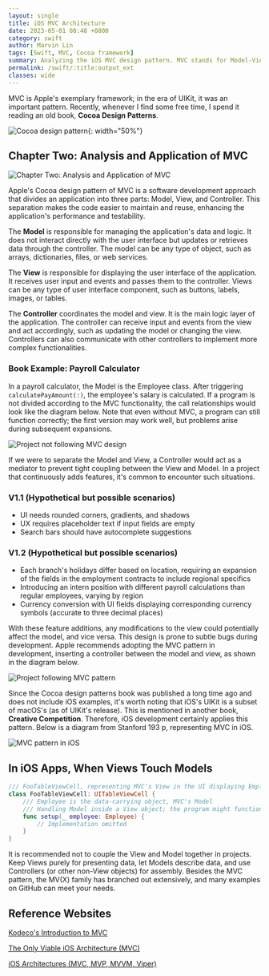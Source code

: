 ```yaml
---
layout: single
title: iOS MVC Architecture
date: 2023-05-01 08:48 +0800
category: swift
author: Marvin Lin
tags: [Swift, MVC, Cocoa framework]
summary: Analyzing the iOS MVC design pattern. MVC stands for Model-View-Controller. The main point is that the model should be isolated from the view, applicable to both macOS and iOS apps. This article uses the book "Cocoa Design Patterns" as an example.
permalink: /swift/:title:output_ext
classes: wide
---
```


MVC is Apple's exemplary framework; in the era of UIKit, it was an important pattern. Recently, whenever I find some free time, I spend it reading an old book, **Cocoa Design Patterns**.

![Cocoa design pattern](/assets/swift/mvc-pattern/books-cover.jpeg){: width="50%"}

## Chapter Two: Analysis and Application of MVC

![Chapter Two: Analysis and Application of MVC](/assets/swift/mvc-pattern/mvc-chapter.jpeg)

Apple's Cocoa design pattern of MVC is a software development approach that divides an application into three parts: Model, View, and Controller. This separation makes the code easier to maintain and reuse, enhancing the application's performance and testability.

The **Model** is responsible for managing the application's data and logic. It does not interact directly with the user interface but updates or retrieves data through the controller. The model can be any type of object, such as arrays, dictionaries, files, or web services.

The **View** is responsible for displaying the user interface of the application. It receives user input and events and passes them to the controller. Views can be any type of user interface component, such as buttons, labels, images, or tables.

The **Controller** coordinates the model and view. It is the main logic layer of the application. The controller can receive input and events from the view and act accordingly, such as updating the model or changing the view. Controllers can also communicate with other controllers to implement more complex functionalities.

### Book Example: Payroll Calculator

In a payroll calculator, the Model is the Employee class. After triggering `calculatePayAmount(:)`, the employee's salary is calculated. If a program is not divided according to the MVC functionality, the call relationships would look like the diagram below. Note that even without MVC, a program can still function correctly; the first version may work well, but problems arise during subsequent expansions.

![Project not following MVC design](/assets/swift/mvc-pattern/non-mvc.jpeg)

If we were to separate the Model and View, a Controller would act as a mediator to prevent tight coupling between the View and Model. In a project that continuously adds features, it's common to encounter such situations.

### V1.1 (Hypothetical but possible scenarios)
- UI needs rounded corners, gradients, and shadows
- UX requires placeholder text if input fields are empty
- Search bars should have autocomplete suggestions

### V1.2 (Hypothetical but possible scenarios)
- Each branch's holidays differ based on location, requiring an expansion of the fields in the employment contracts to include regional specifics
- Introducing an intern position with different payroll calculations than regular employees, varying by region
- Currency conversion with UI fields displaying corresponding currency symbols (accurate to three decimal places)

With these feature additions, any modifications to the view could potentially affect the model, and vice versa. This design is prone to subtle bugs during development. Apple recommends adopting the MVC pattern in development, inserting a controller between the model and view, as shown in the diagram below.

![Project following MVC pattern](/assets/swift/mvc-pattern/mvc.jpeg)

Since the Cocoa design patterns book was published a long time ago and does not include iOS examples, it's worth noting that iOS's UIKit is a subset of macOS's (as of UIKit's release). This is mentioned in another book, **Creative Competition**. Therefore, iOS development certainly applies this pattern. Below is a diagram from Stanford 193 p, representing MVC in iOS.

![MVC pattern in iOS](/assets/swift/mvc-pattern/mvc-ios.jpg)

## In iOS Apps, When Views Touch Models

```swift
/// FooTableViewCell, representing MVC's View in the UI displaying Employee data
class FooTableViewCell: UITableViewCell {
    /// Employee is the data-carrying object, MVC's Model
    /// Handling Model inside a View object; the program might function but it doesn't adhere to the MVC pattern
    func setup(_ employee: Employee) {
        // Implementation omitted
    }
}
```

It is recommended not to couple the View and Model together in projects. Keep Views purely for presenting data, let Models describe data, and use Controllers (or other non-View objects) for assembly. Besides the MVC pattern, the MV(X) family has branched out extensively, and many examples on GitHub can meet your needs.

## Reference Websites

[Kodeco's Introduction to MVC](https://www.kodeco.com/1000705-model-view-controller-mvc-in-ios-a-modern-approach)

[The Only Viable iOS Architecture (MVC)](https://medium.com/@iamirzhan/the-only-viable-ios-architecture-c42f7b4c845d)

[iOS Architectures (MVC, MVP, MVVM, Viper)](https://medium.com/ios-os-x-development/ios-architecture-patterns-ecba4c38de52)